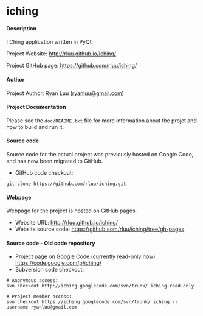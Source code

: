 iching
======

#### Description

I Ching application written in PyQt.


Project Website: http://rluu.github.io/iching/

Project GitHub page: https://github.com/rluu/iching/

#### Author

Project Author: Ryan Luu (ryanluu@gmail.com)

#### Project Documentation

Please see the `doc/README.txt` file for more information about the projct and how to build and run it.

#### Source code

Source code for the actual project was previously hosted on Google Code, and has now been migrated to GitHub.
- GitHub code checkout:
```
git clone https://github.com/rluu/iching.git
```

#### Webpage

Webpage for the project is hosted on GitHub pages.

- Website URL:         http://rluu.github.io/iching/
- Website source code: https://github.com/rluu/iching/tree/gh-pages


#### Source code - Old code repository

- Project page on Google Code (currently read-only now): https://code.google.com/p/iching/
- Subversion code checkout:

```
# Anonymous access:
svn checkout http://iching.googlecode.com/svn/trunk/ iching-read-only

# Project member access:
svn checkout https://iching.googlecode.com/svn/trunk/ iching --username ryanluu@gmail.com
```
